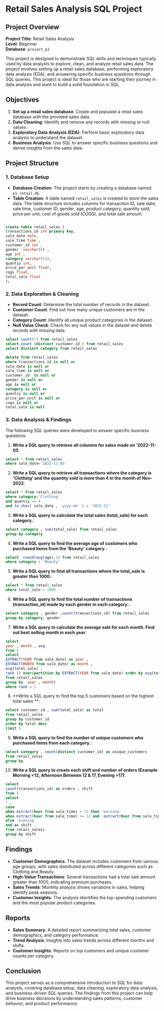 # Retail Sales Analysis SQL Project

## Project Overview

**Project Title**: Retail Sales Analysis  
**Level**: Beginner  
**Database**: `project_p1`

This project is designed to demonstrate SQL skills and techniques typically used by data analysts to explore, clean, and analyze retail sales data. The project involves setting up a retail sales database, performing exploratory data analysis (EDA), and answering specific business questions through SQL queries. This project is ideal for those who are starting their journey in data analysis and want to build a solid foundation in SQL.

## Objectives

1. **Set up a retail sales database**: Create and populate a retail sales database with the provided sales data.
2. **Data Cleaning**: Identify and remove any records with missing or null values.
3. **Exploratory Data Analysis (EDA)**: Perform basic exploratory data analysis to understand the dataset.
4. **Business Analysis**: Use SQL to answer specific business questions and derive insights from the sales data.

## Project Structure

### 1. Database Setup

- **Database Creation**: The project starts by creating a database named `p1_retail_db`.
- **Table Creation**: A table named `retail_sales` is created to store the sales data. The table structure includes columns for transaction ID, sale date, sale time, customer ID, gender, age, product category, quantity sold, price per unit, cost of goods sold (COGS), and total sale amount.

```sql

create table retail_sales (
transactions_id int primary key,
sale_date date,
sale_time time ,
customer_id	int ,
gender 	varchar(6) ,
age	int ,
category varchar(15),
quantiy	int,
price_per_unit float,
cogs float,
total_sale float
);
```

### 2. Data Exploration & Cleaning

- **Record Count**: Determine the total number of records in the dataset.
- **Customer Count**: Find out how many unique customers are in the dataset.
- **Category Count**: Identify all unique product categories in the dataset.
- **Null Value Check**: Check for any null values in the dataset and delete records with missing data.

```sql
select count(*) from retail_sales
select count (distinct customer_id ) from retail_sales
select distinct category from retail_sales

delete from retail_sales
where transactions_id is null or
sale_date is null or
sale_time is null or
customer_id	 is null or
gender is null or
age is null or
category is null or
quantiy	is null or
price_per_unit is null or
cogs is null or
total_sale is null
```

### 3. Data Analysis & Findings

The following SQL queries were developed to answer specific business questions:

1. **Write a SQL query to retrieve all columns for sales made on '2022-11-05**:
```sql
select * from retail_sales
where sale_date='2022-11-05'
```

2. **Write a SQL query to retrieve all transactions where the category is 'Clothing' and the quantity sold is more than 4 in the month of Nov-2022**:
```sql
select * from retail_sales
where category='Clothing'
and quantiy >= 4 
and to_char( sale_date , 'yyyy-mm' ) = '2022-11'
```

3. **Write a SQL query to calculate the total sales (total_sale) for each category.**:
```sql
select category , sum(total_sale) from retail_sales
group by category
```

4. **Write a SQL query to find the average age of customers who purchased items from the 'Beauty' category.**:
```sql
select  round(avg(age),2) from retail_sales
where category = 'Beauty'
```

5. **Write a SQL query to find all transactions where the total_sale is greater than 1000.**:
```sql
select * from retail_sales
where total_sale > 1000
```

6. **Write a SQL query to find the total number of transactions (transaction_id) made by each gender in each category.**:
```sql
select category , gender ,count(transactions_id) from retail_sales
group by category, gender
```

7. **Write a SQL query to calculate the average sale for each month. Find out best selling month in each year**:
```sql
select 
year , month , avg
from (
select 
EXTRACT(YEAR from sale_date) as year ,
EXTRACT(MONTH from sale_date) as month ,
avg(total_sale) ,
rank () over(partition by EXTRACT(YEAR from sale_date) order by avg(total_sale) desc) as rank
from retail_sales
group by  year , month)
where rank = 1
```

8. **Write a SQL query to find the top 5 customers based on the highest total sales **:
```sql
select customer_id , sum(total_sale) as total
from retail_sales
group by customer_id
order by total desc
limit 5
```

9. **Write a SQL query to find the number of unique customers who purchased items from each category.**:
```sql
select category , count(distinct customer_id) as unique_customers
from retail_sales
group by 

```

10. **Write a SQL query to create each shift and number of orders (Example Morning <12, Afternoon Between 12 & 17, Evening >17)**:
```sql
select
count(transactions_id) as orders , shift
from (
select 
* ,
case 
when extract(hour from sale_time) < 12 then 'morning'
when extract(hour from sale_time) >= 12 and  extract(hour from sale_time)<= 17 then 'afternoon'
else 'evening'
end as shift
from retail_sales)
group by shift
```

## Findings

- **Customer Demographics**: The dataset includes customers from various age groups, with sales distributed across different categories such as Clothing and Beauty.
- **High-Value Transactions**: Several transactions had a total sale amount greater than 1000, indicating premium purchases.
- **Sales Trends**: Monthly analysis shows variations in sales, helping identify peak seasons.
- **Customer Insights**: The analysis identifies the top-spending customers and the most popular product categories.

## Reports

- **Sales Summary**: A detailed report summarizing total sales, customer demographics, and category performance.
- **Trend Analysis**: Insights into sales trends across different months and shifts.
- **Customer Insights**: Reports on top customers and unique customer counts per category.

## Conclusion

This project serves as a comprehensive introduction to SQL for data analysts, covering database setup, data cleaning, exploratory data analysis, and business-driven SQL queries. The findings from this project can help drive business decisions by understanding sales patterns, customer behavior, and product performance.



